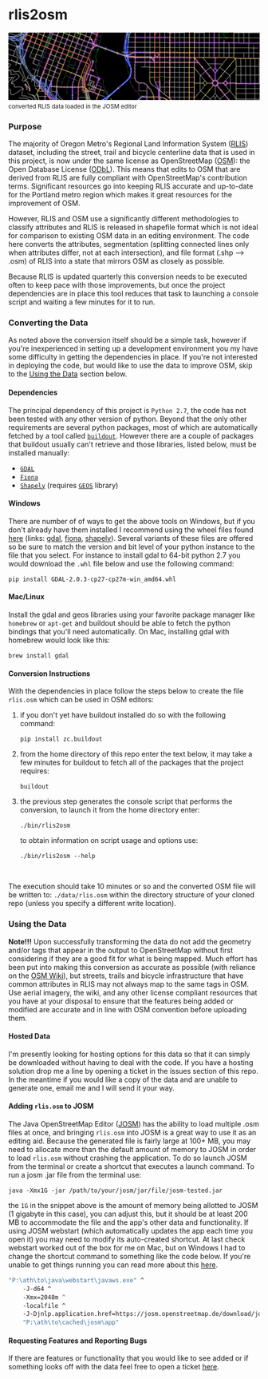 
# rlis2osm
![rlis2osm in josm](./images/rlis2osm_in_josm_slim.png?raw=true)
<small>converted RLIS data loaded in the JOSM editor</small>

### Purpose
The majority of Oregon Metro's Regional Land Information System ([RLIS](http://www.oregonmetro.gov/rlis-live)) dataset, including the street, trail and bicycle centerline data that is used in this project, is now under the same license as OpenStreetMap ([OSM](osm.org)): the Open Database License ([ODbL](http://opendatacommons.org/licenses/odbl/)).  This means that edits to OSM that are derived from RLIS are fully compliant with OpenStreetMap's contribution terms.  Significant resources go into keeping RLIS accurate and up-to-date for the Portland metro region which makes it great resources for the improvement of OSM.

However, RLIS and OSM use a significantly different methodologies to classify attributes and RLIS is released in shapefile format which is not ideal for comparison to existing OSM data in an editing environment.  The code here converts the attributes, segmentation (splitting connected lines only when attributes differ, not at each intersection), and file format (.shp --> .osm) of RLIS into a state that mirrors OSM as closely as possible.

Because RLIS is updated quarterly this conversion needs to be executed often to keep pace with those improvements, but once the project dependencies are in place this tool reduces that task to launching a console script and waiting a few minutes for it to run.

### Converting the Data
As noted above the conversion itself should be a simple task, however if you're inexperienced in setting up a development environment you my have some difficulty in getting the dependencies in place.  If you're not interested in deploying the code, but would like to use the data to improve OSM, skip to the [Using the Data](#using-the-data) section below.

#### Dependencies
The principal dependency of this project is `Python 2.7`, the code has not been tested with any other version of python. Beyond that the only other requirements are several python packages, most of which are automatically fetched by a tool called [`buildout`](https://pypi.python.org/pypi/zc.buildout/2.5.3).  However there are a couple of packages that buildout usually can't retrieve and those libraries, listed below, must be installed manually:
* [`GDAL`](http://www.gdal.org/)
* [`Fiona`](https://github.com/Toblerity/Fiona)
* [`Shapely`](https://github.com/Toblerity/Shapely) (requires [`GEOS`](https://trac.osgeo.org/geos/) library)

#### Windows
There are number of of ways to get the above tools on Windows, but if you don't already have them installed I recommend using the wheel files found [here](http://www.lfd.uci.edu/~gohlke/pythonlibs) (links: [gdal](http://www.lfd.uci.edu/~gohlke/pythonlibs/#gdal), [fiona](http://www.lfd.uci.edu/~gohlke/pythonlibs/#fiona), [shapely](http://www.lfd.uci.edu/~gohlke/pythonlibs/#shapely)).  Several variants of these files are offered so be sure to match the version and bit level of your python instance to the file that you select.  For instance to install gdal to 64-bit python 2.7 you would download the `.whl` file below and use the following command: 
```
pip install GDAL-2.0.3-cp27-cp27m-win_amd64.whl
```

#### Mac/Linux
Install the gdal and geos libraries using your favorite package manager like `homebrew` or `apt-get` and buildout should be able to fetch the python bindings that you'll need automatically.  On Mac, installing gdal with homebrew would look like this:
```
brew install gdal
```

#### Conversion Instructions
With the dependencies in place follow the steps below to create the file `rlis.osm` which can be used in OSM editors:

1. if you don't yet have buildout installed do so with the following command:

    ```
    pip install zc.buildout
    ```
2. from the home directory of this repo enter the text below, it may take a few minutes for buildout to fetch all of the packages that the project requires:

    ```
    buildout
    ```
3. the previous step generates the console script that performs the conversion, to launch it from the home directory enter:

    ```
    ./bin/rlis2osm
    ```
    to obtain information on script usage and options use:
    
    ```
    ./bin/rlis2osm --help
    ```
<br>

The execution should take 10 minutes or so and the converted OSM file will be written to: `./data/rlis.osm` within the directory structure of your cloned repo (unless you specify a different write location).

### Using the Data
**Note!!!** Upon successfully transforming the data do not add the geometry and/or tags that appear in the output to OpenStreetMap without first considering if they are a good fit for what is being mapped.  Much effort has been put into making this conversion as accurate as possible (with reliance on the [OSM Wiki](wiki.osm.org)), but streets, trails and bicycle infrastructure that have common attributes in RLIS may not always map to the same tags in OSM.  Use aerial imagery, the wiki, and any other license compliant resources that you have at your disposal to ensure that the features being added or modified are accurate and in line with OSM convention before uploading them.

#### Hosted Data
I'm presently looking for hosting options for this data so that it can simply be downloaded without having to deal with the code.  If you have a hosting solution drop me a line by opening a ticket in the issues section of this repo.  In the meantime if you would like a copy of the data and are unable to generate one, email me and I will send it your way.

#### Adding `rlis.osm` to JOSM
The Java OpenStreetMap Editor ([JOSM](https://josm.openstreetmap.de/)) has the ability to load multiple .osm files at once, and bringing `rlis.osm` into JOSM is a great way to use it as an editing aid.  Because the generated file is fairly large at 100+ MB, you may need to allocate more than the default amount of memory to JOSM in order to load `rlis.osm` without crashing the application.  To do so launch JOSM from the terminal or create a shortcut that executes a launch command.  To run a josm .jar file from the terminal use:
```
java -Xmx1G -jar /path/to/your/josm/jar/file/josm-tested.jar
```
the `1G` in the snippet above is the amount of memory being allotted to JOSM (1 gigabyte in this case), you can adjust this, but it should be at least 200 MB to accommodate the file and the app's other data and functionality.  If using JOSM webstart (which automatically updates the app each time you open it) you may need to modify its auto-created shortcut.  At last check webstart worked out of the box for me on Mac, but on Windows I had to change the shortcut command to something like the code below.  If you're unable to get things running you can read more about this [here](https://josm.openstreetmap.de/wiki/Download#VMselectiononWindowsx64).
```bat
"P:\ath\to\java\webstart\javaws.exe" ^
    -J-d64 ^
    -Xmx=2048m ^ 
    -localfile ^
    -J-Djnlp.application.href=https://josm.openstreetmap.de/download/josm.jnlp ^
    "P:\ath\to\cached\josm\app"
```

#### Requesting Features and Reporting Bugs
If there are features or functionality that you would like to see added or if something looks off with the data feel free to open a ticket [here](https://github.com/grant-humphries/rlis2osm/issues).
